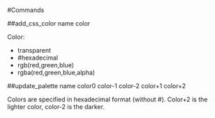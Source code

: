 #Commands

##add_css_color name color

Color:
- transparent
- #hexadecimal
- rgb(red,green,blue)
- rgba(red,green,blue,alpha)

##update_palette name color0 color-1 color-2 color+1 color+2

Colors are specified in hexadecimal format (without #). 
Color+2 is the lighter color, color-2 is the darker.
